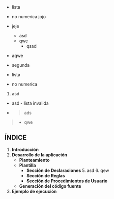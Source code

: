 - lista
- no
numerica
jojo
- jeje
	- asd
	- qwe
		- qsad
- aqwe

- segunda
- lista
- no numerica
1. asd

- asd
		- lista invalida

- > ads
> - qwe


## ÍNDICE
1. **Introducción**
2. **Desarrollo de la aplicación**
	- **Planteamiento**
	- **Plantilla**	
		- **Sección de Declaraciones** 
			5. asd
			6. qew
		- **Sección de Reglas**
		- **Sección de Procedimientos de Usuario**
	- **Generación del código fuente** 
4. **Ejemplo de ejecución**